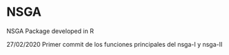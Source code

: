 # NSGA
NSGA Package developed in R

27/02/2020
Primer commit de los funciones principales del nsga-I y nsga-II
